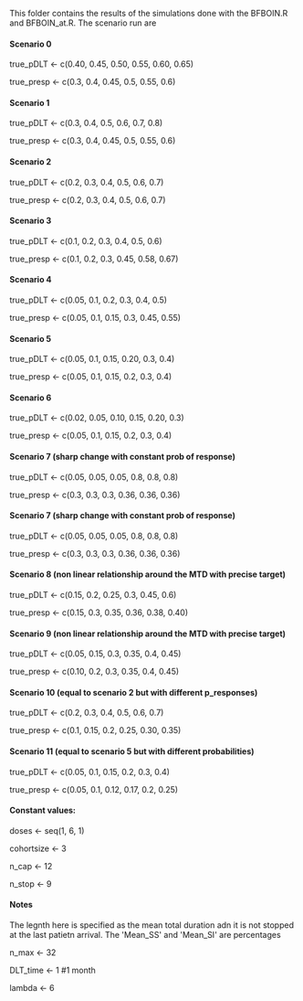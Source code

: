 This folder contains the results of the simulations done with the BFBOIN.R and BFBOIN_at.R. 
The scenario run are 

#### Scenario 0
true_pDLT <- c(0.40, 0.45, 0.50, 0.55, 0.60, 0.65)

true_presp <- c(0.3, 0.4, 0.45, 0.5, 0.55, 0.6)


#### Scenario 1
true_pDLT <- c(0.3, 0.4, 0.5, 0.6, 0.7, 0.8)

true_presp <- c(0.3, 0.4, 0.45, 0.5, 0.55, 0.6)


#### Scenario 2
true_pDLT <- c(0.2, 0.3, 0.4, 0.5, 0.6, 0.7)

true_presp <- c(0.2, 0.3, 0.4, 0.5, 0.6, 0.7)

#### Scenario 3
true_pDLT <- c(0.1, 0.2, 0.3, 0.4, 0.5, 0.6)

true_presp <- c(0.1, 0.2, 0.3, 0.45, 0.58, 0.67)

#### Scenario 4 
true_pDLT <- c(0.05, 0.1, 0.2, 0.3, 0.4, 0.5)

true_presp <- c(0.05, 0.1, 0.15, 0.3, 0.45, 0.55)

#### Scenario 5
true_pDLT <- c(0.05, 0.1, 0.15, 0.20, 0.3, 0.4)

true_presp <- c(0.05, 0.1, 0.15, 0.2, 0.3, 0.4)

#### Scenario 6
true_pDLT <- c(0.02, 0.05, 0.10, 0.15, 0.20, 0.3)

true_presp <- c(0.05, 0.1, 0.15, 0.2, 0.3, 0.4)

#### Scenario 7 (sharp change with constant prob of response)
true_pDLT <- c(0.05, 0.05, 0.05, 0.8, 0.8, 0.8)

true_presp <- c(0.3, 0.3, 0.3, 0.36, 0.36, 0.36)

#### Scenario 7 (sharp change with constant prob of response)
true_pDLT <- c(0.05, 0.05, 0.05, 0.8, 0.8, 0.8)

true_presp <- c(0.3, 0.3, 0.3, 0.36, 0.36, 0.36)

#### Scenario 8 (non linear relationship around the MTD with precise target)
true_pDLT <- c(0.15, 0.2, 0.25, 0.3, 0.45, 0.6)

true_presp <- c(0.15, 0.3, 0.35, 0.36, 0.38, 0.40)

#### Scenario 9 (non linear relationship around the MTD with precise target)
true_pDLT <- c(0.05, 0.15, 0.3, 0.35, 0.4, 0.45)

true_presp <- c(0.10, 0.2, 0.3, 0.35, 0.4, 0.45)

#### Scenario 10 (equal to scenario 2 but with different p_responses)
true_pDLT <- c(0.2, 0.3, 0.4, 0.5, 0.6, 0.7)

true_presp <- c(0.1, 0.15, 0.2, 0.25, 0.30, 0.35)

#### Scenario 11 (equal to scenario 5 but with different probabilities)
true_pDLT <- c(0.05, 0.1, 0.15, 0.2, 0.3, 0.4)

true_presp <- c(0.05, 0.1, 0.12, 0.17, 0.2, 0.25)

#### Constant values: 
doses <- seq(1, 6, 1)

cohortsize <- 3

n_cap <- 12

n_stop <- 9

#### Notes
The legnth here is specified as the mean total duration adn it is not stopped at the last patietn arrival. 
The 'Mean_SS' and 'Mean_SI' are percentages

n_max <- 32

DLT_time <- 1 #1 month

lambda <- 6 
